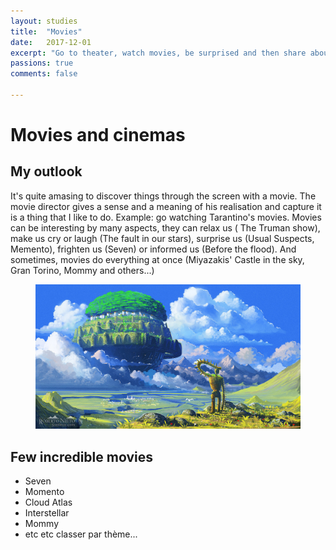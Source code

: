 ```yaml
---
layout: studies
title:  "Movies"
date:   2017-12-01
excerpt: "Go to theater, watch movies, be surprised and then share about them"
passions: true
comments: false

---
```


# Movies and cinemas

## My outlook

It's quite amasing to discover things through the screen with a movie. The movie director gives a sense and a meaning of his realisation and capture it is a thing that I like to do. Example: go watching Tarantino's movies. Movies can be interesting by many aspects, they can relax us ( The Truman show), make us cry or laugh (The fault in our stars), surprise us (Usual Suspects, Memento), frighten us (Seven) or informed us (Before the flood). And sometimes, movies do everything at once (Miyazakis' Castle in the sky, Gran Torino, Mommy and others...)

<figure>
	<img src="img/laputa.jpg">
</figure>

## Few incredible movies

* Seven
* Momento
* Cloud Atlas
* Interstellar
* Mommy
* etc etc classer par thème...